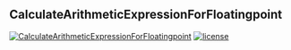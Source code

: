 ## CalculateArithmeticExpressionForFloatingpoint


[![CalculateArithmeticExpressionForFloatingpoint
](https://img.shields.io/badge/CalculateArithmeticExpressionForFloatingpoint-v1.0.0-brightgreen.svg)](https://github.com/Yuziquan/CalculateArithmeticExpressionForFloatingpoint) [![license](https://img.shields.io/packagist/l/doctrine/orm.svg)](https://github.com/Yuziquan/CalculateArithmeticExpressionForFloatingpoint/blob/master/LICENSE)


